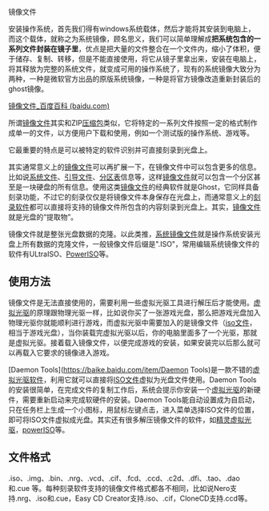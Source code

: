 镜像文件

安装操作系统，首先我们得有windows系统载体，然后才能将其安装到电脑上，而这个载体，就称之为系统镜像，顾名思义，我们可以简单理解成**把系统包含的一系列文件封装在镜子里**，优点是把大量的文件整合在一个文件内，缩小了体积，便于储存、复制、转移，但是不能直接使用，将它从镜子里拿出来，安装在电脑上，将其释放为完整的系统文件，就变成可用的操作系统了，现有的系统镜像大致分为两种，一种是微软官方出品的原版系统镜像，一种是将官方镜像改造重新封装后的ghost镜像。





[镜像文件_百度百科 (baidu.com)](https://baike.baidu.com/item/镜像文件)

所谓[镜像文件](https://baike.baidu.com/item/镜像文件)其实和ZIP[压缩包](https://baike.baidu.com/item/压缩包)类似，它将特定的一系列文件按照一定的格式制作成单一的文件，以方便用户下载和使用，例如一个测试版的操作系统、游戏等。

它最重要的特点是可以被特定的软件识别并可直接刻录到光盘上。

其实通常意义上的[镜像文件](https://baike.baidu.com/item/镜像文件)可以再扩展一下，在镜像文件中可以包含更多的信息。比如说[系统文件](https://baike.baidu.com/item/系统文件)、[引导文件](https://baike.baidu.com/item/引导文件)、[分区表](https://baike.baidu.com/item/分区表)信息等，这样[镜像文件](https://baike.baidu.com/item/镜像文件)就可以包含一个分区甚至是一块硬盘的所有信息。使用这类[镜像文件](https://baike.baidu.com/item/镜像文件)的经典软件就是Ghost，它同样具备刻录功能，不过它的刻录仅仅是将镜像文件本身保存在光盘上，而通常意义上的[刻录软件](https://baike.baidu.com/item/刻录软件)都可以直接将支持的镜像文件所包含的内容刻录到光盘上。其实，[镜像文件](https://baike.baidu.com/item/镜像文件)就是光盘的“提取物”。

镜像文件就是整张光盘数据的克隆。以此类推，[系统镜像文件](https://baike.baidu.com/item/系统镜像文件/9553925)就是操作系统安装光盘上所有数据的克隆文件，一般镜像文件后缀是".ISO"，常用编辑系统镜像文件的软件有ULtraISO、[PowerISO](https://baike.baidu.com/item/PowerISO)等。



## 使用方法

镜像文件是无法直接使用的，需要利用一些虚拟光驱工具进行解压后才能使用。[虚拟光驱](https://baike.baidu.com/item/虚拟光驱)的原理跟物理光驱一样，比如说你买了一张游戏光盘，那么把游戏光盘加入物理光驱你就能顺利进行游戏，而虚拟光驱中需要加入的是镜像文件（[iso文件](https://baike.baidu.com/item/iso文件)，相当于游戏光盘），当你装载完虚拟光驱以后，你的电脑里面多了一个光驱，那就是虚拟光驱。接着载入镜像文件，以便完成游戏的安装，如果安装完以后那么就可以再载入它要求的镜像进入游戏。

[Daemon Tools](https://baike.baidu.com/item/Daemon Tools)是一款不错的[虚拟光驱软件](https://baike.baidu.com/item/虚拟光驱软件)，利用它就可以直接将[ISO文件](https://baike.baidu.com/item/ISO文件)虚拟为光盘文件使用。Daemon Tools的安装很简单，在完成文件的复制工作后，系统会提示你安装一个[虚拟光驱](https://baike.baidu.com/item/虚拟光驱)的新硬件，需要重新启动来完成软硬件的安装。Daemon Tools能自动设置成为自启动，只在任务栏上生成一个小图标，用鼠标左键点击，进入菜单选择ISO文件的位置，即可将ISO文件虚拟成光盘。其实还有很多解压镜像文件的软件，如[精灵虚拟光驱](https://baike.baidu.com/item/精灵虚拟光驱)，[powerISO](https://baike.baidu.com/item/powerISO)等。

## 文件格式

.iso、.img、.bin、.nrg、.vcd、.cif、.fcd、.ccd、.c2d、.dfi、.tao、.dao和.cue 等。每种刻录软件支持的镜像文件格式都各不相同，比如说Nero支持.nrg、.iso和.cue，Easy CD Creator支持.iso、.cif，CloneCD支持.ccd等。